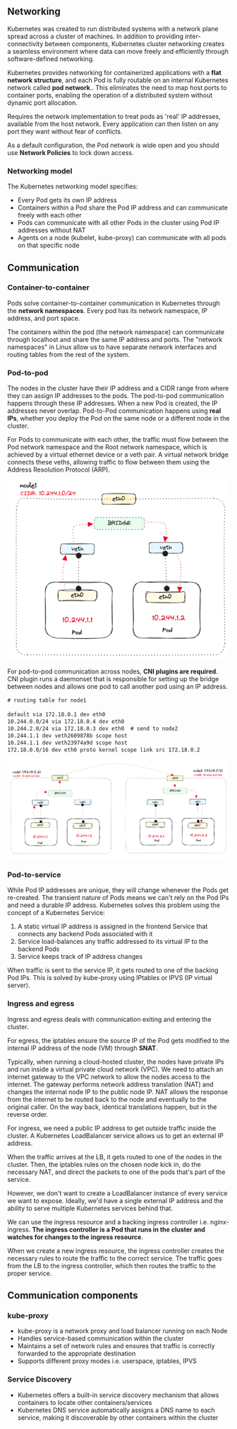 ## Networking

Kubernetes was created to run distributed systems with a network plane spread across a cluster of machines. In addition to providing inter-connectivity between components, Kubernetes cluster networking creates a seamless environment where data can move freely and efficiently through software-defined networking.

Kubernetes provides networking for containerized applications with a **flat network structure**, and each Pod is fully routable on an internal Kubernetes network called **pod network**.. This eliminates the need to map host ports to container ports, enabling the operation of a distributed system without dynamic port allocation.

Requires the network implementation to treat pods as 'real' IP addresses, available from the host network. Every application can then listen on any port they want without fear of conflicts.

As a default configuration, the Pod network is wide open and you should use **Network Policies** to lock down access.

### Networking model

The Kubernetes networking model specifies:

- Every Pod gets its own IP address
- Containers within a Pod share the Pod IP address and can communicate freely with each other
- Pods can communicate with all other Pods in the cluster using Pod IP addresses without NAT
- Agents on a node (kubelet, kube-proxy) can communicate with all pods on that specific node

## Communication

### Container-to-container

Pods solve container-to-container communication in Kubernetes through the **network namespaces**. Every pod has its network namespace, IP address, and port space.

The containers within the pod (the network namespace) can communicate through localhost and share the same IP address and ports. The "network namespaces" in Linux allow us to have separate network interfaces and routing tables from the rest of the system.

### Pod-to-pod

The nodes in the cluster have their IP address and a CIDR range from where they can assign IP addresses to the pods. The pod-to-pod communication happens through these IP addresses. When a new Pod is created, the IP addresses never overlap. Pod-to-Pod communication happens using **real IPs**, whether you deploy the Pod on the same node or a different node in the cluster.

For Pods to communicate with each other, the traffic must flow between the Pod network namespace and the Root network namespace, which is achieved by a virtual ethernet device or a veth pair. A virtual network bridge connects these veths, allowing traffic to flow between them using the Address Resolution Protocol (ARP).

<img src="../assets/network-pod-to-pod.png">

For pod-to-pod communication across nodes, **CNI plugins are required**. CNI plugin runs a daemonset that is responsible for setting up the bridge between nodes and allows one pod to call another pod using an IP address.

```
# routing table for node1

default via 172.18.0.1 dev eth0
10.244.0.0/24 via 172.18.0.4 dev eth0
10.244.2.0/24 via 172.18.0.3 dev eth0  # send to node2
10.244.1.1 dev veth2609878b scope host
10.244.1.1 dev veth23974a9d scope host
172.18.0.0/16 dev eth0 proto kernel scope link src 172.18.0.2
```

<img src="../assets/network-pod-to-pod2.png">

### Pod-to-service

While Pod IP addresses are unique, they will change whenever the Pods get re-created. The transient nature of Pods means we can't rely on the Pod IPs and need a durable IP address. Kubernetes solves this problem using the concept of a Kubernetes Service:

1. A static virtual IP address is assigned in the frontend Service that connects any backend Pods associated with it
2. Service load-balances any traffic addressed to its virtual IP to the backend Pods
3. Service keeps track of IP address changes

When traffic is sent to the service IP, it gets routed to one of the backing Pod IPs. This is solved by kube-proxy using IPtables or IPVS (IP virtual server).

### Ingress and egress

Ingress and egress deals with communication exiting and entering the cluster.

For egress, the iptables ensure the source IP of the Pod gets modified to the internal IP address of the node (VM) through **SNAT**.

Typically, when running a cloud-hosted cluster, the nodes have private IPs and run inside a virtual private cloud network (VPC). We need to attach an internet gateway to the VPC network to allow the nodes access to the internet. The gateway performs network address translation (NAT) and changes the internal node IP to the public node IP. NAT allows the response from the internet to be routed back to the node and eventually to the original caller. On the way back, identical translations happen, but in the reverse order.

For ingress, we need a public IP address to get outside traffic inside the cluster. A Kubernetes LoadBalancer service allows us to get an external IP address.

When the traffic arrives at the LB, it gets routed to one of the nodes in the cluster. Then, the iptables rules on the chosen node kick in, do the necessary NAT, and direct the packets to one of the pods that's part of the service.

However, we don't want to create a LoadBalancer instance of every service we want to expose. Ideally, we'd have a single external IP address and the ability to serve multiple Kubernetes services behind that.

We can use the ingress resource and a backing ingress controller i.e. nginx-ingress. **The ingress controller is a Pod that runs in the cluster and watches for changes to the ingress resource**.

When we create a new ingress resource, the ingress controller creates the necessary rules to route the traffic to the correct service. The traffic goes from the LB to the ingress controller, which then routes the traffic to the proper service.

## Communication components

### kube-proxy

- kube-proxy is a network proxy and load balancer running on each Node
- Handles service-based communication within the cluster
- Maintains a set of network rules and ensures that traffic is correctly forwarded to the appropriate destination
- Supports different proxy modes i.e. userspace, iptables, IPVS

### Service Discovery

- Kubernetes offers a built-in service discovery mechanism that allows containers to locate other containers/services
- Kubernetes DNS service automatically assigns a DNS name to each service, making it discoverable by other containers within the cluster
